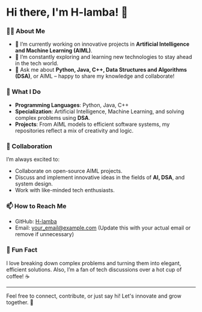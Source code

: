 # Hi there, I'm H-lamba! 👋

### 👩‍💻 About Me
- 🔭 I’m currently working on innovative projects in **Artificial Intelligence and Machine Learning (AIML)**.
- 🌱 I’m constantly exploring and learning new technologies to stay ahead in the tech world.
- 💬 Ask me about **Python, Java, C++, Data Structures and Algorithms (DSA)**, or AIML – happy to share my knowledge and collaborate!

### 🚀 What I Do
- **Programming Languages**: Python, Java, C++  
- **Specialization**: Artificial Intelligence, Machine Learning, and solving complex problems using **DSA**.
- **Projects**: From AIML models to efficient software systems, my repositories reflect a mix of creativity and logic.

### 🤝 Collaboration
I’m always excited to:
- Collaborate on open-source AIML projects.
- Discuss and implement innovative ideas in the fields of **AI, DSA**, and system design.
- Work with like-minded tech enthusiasts.

### 📫 How to Reach Me
- GitHub: [H-lamba](https://github.com/H-lamba)
- Email: your_email@example.com (Update this with your actual email or remove if unnecessary)

### 🌟 Fun Fact
I love breaking down complex problems and turning them into elegant, efficient solutions. Also, I’m a fan of tech discussions over a hot cup of coffee! ☕

---

Feel free to connect, contribute, or just say hi! Let's innovate and grow together. 🚀
